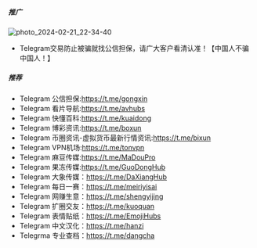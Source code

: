 
##### 推广
![photo_2024-02-21_22-34-40](https://github.com/GongXinDanBao/TelegramSuperIndex/assets/153607740/09f678f1-3326-4a94-bb21-0734bced8b80)
*  Telegram交易防止被骗就找公信担保，请广大客户看清认准！【中国人不骗中国人！】

##### 推荐


*   Telegram 公信担保:https://t.me/gongxin
*   Telegram 看片导航:https://t.me/avhubs
*   Telegram 快懂百科:https://t.me/kuaidong
*   Telegram 博彩资讯:https://t.me/boxun
*   Telegram 币圈资讯-虚拟货币最新行情资讯:https://t.me/bixun
*   Telegram VPN机场:https://t.me/tonvpn
*   Telegram 麻豆传媒:https://t.me/MaDouPro
*   Telegram 果冻传媒:https://t.me/GuoDongHub
*   Telegram 大象传媒：https://t.me/DaXiangHub
*   Telegram 每日一赛：https://t.me/meiriyisai
*   Telegram 网赚生意：https://t.me/shengyijing
*   Telegram 扩圈交友：https://t.me/kuoquan
*   Telegram 表情贴纸：https://t.me/EmojiHubs
*   Telegram 中文汉化：https://t.me/hanzi
*   Telegrma 专业查档：https://t.me/dangcha
